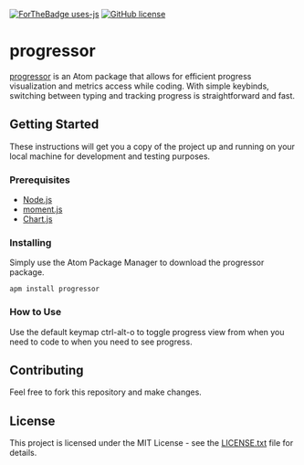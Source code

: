 [![ForTheBadge uses-js](http://ForTheBadge.com/images/badges/uses-js.svg)](http://ForTheBadge.com)
[![GitHub license](https://img.shields.io/github/license/Naereen/StrapDown.js.svg)](https://github.com/Naereen/StrapDown.js/blob/master/LICENSE)
# progressor

[progressor](https://atom.io/packages/progressor) is an Atom package that allows for efficient progress visualization and metrics access while coding. With simple keybinds, switching between typing and tracking progress is straightforward and fast.

## Getting Started

These instructions will get you a copy of the project up and running on your local machine for development and testing purposes. 

### Prerequisites

* [Node.js](https://nodejs.org/en/)
* [moment.js](https://momentjs.com/)
* [Chart.js](https://www.chartjs.org/)


### Installing

Simply use the Atom Package Manager to download the progressor package.

```
apm install progressor
```

### How to Use

Use the default keymap ctrl-alt-o to toggle progress view from when you need to code to when you need to see progress.

## Contributing

Feel free to fork this repository and make changes.

## License

This project is licensed under the MIT License - see the [LICENSE.txt](LICENSE.txt) file for details.
